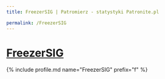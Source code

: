```yaml
---
title: FreezerSIG | Patromierz - statystyki Patronite.pl

permalink: /FreezerSIG
---
```


# [FreezerSIG](https://patronite.pl/FreezerSIG)

{% include profile.md name="FreezerSIG" prefix="f" %}
